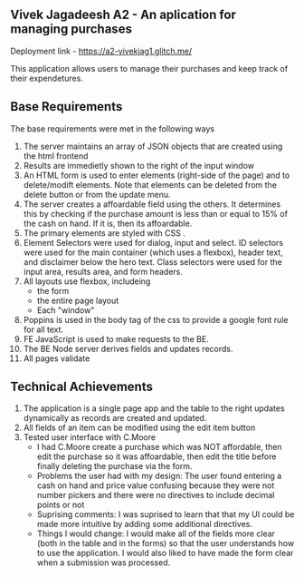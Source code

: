 ## Vivek Jagadeesh A2 - An aplication for managing purchases
Deployment link - https://a2-vivekjag1.glitch.me/

This application allows users to manage their purchases and keep track of their expendetures. 

## Base Requirements 
The base requirements were met in the following ways 
1. The server maintains an array of JSON objects that are created using the html frontend 
2. Results are immedietly shown to the right of the input window 
3. An HTML form is used to enter elements (right-side of the page) and to delete/modift elements. Note that elements can be deleted from the delete button or from the update menu. 
4. The server creates a affoardable field using the others. It determines this by checking if the purchase amount is less than or equal to 15% of the cash on hand. If it is, then its affoardable. 
5. The primary elements are styled with CSS . 
6. Element Selectors were used for dialog, input and select. ID selectors were used for the main container (which uses a flexbox), header text, and disclaimer below the hero text. Class selectors were used for the input area, results area, and form headers. 
7. All layouts use flexbox, includeing 
    - the form 
    - the entire page layout 
    - Each "window"
8. Poppins is used in the body tag of the css to provide a google font rule for all text. 
9. FE JavaScript is used to make requests to the BE. 
10. The BE Node server derives fields and updates records. 
11. All pages validate
## Technical Achievements
1. The application is a single page app and the table to the right updates dynamically as records are created and updated. 
2. All fields of an item can be modified using the edit item button
3. Tested user interface with C.Moore
   - I had C.Moore create a purchase which was NOT affordable, then edit the purchase so it was affoardable, then edit the title before finally deleting the purchase via the form. 
   - Problems the user had with my design: The user found entering a cash on hand and price value confusing because they were not number pickers and there were no directives to include decimal points or not 
   - Suprising comments: I was suprised to learn that that my UI could be made more intuitive by adding some additional directives. 
   - Things I would change: I would make all of the fields more clear (both in the table and in the forms) so that the user understands how to use the application. I would also liked to have made the form clear when a submission was processed. 




